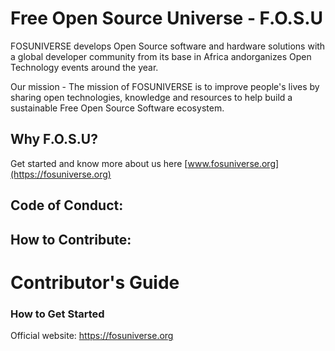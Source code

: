 # Free Open Source Universe - F.O.S.U

FOSUNIVERSE develops Open Source software and hardware solutions with a global developer community from its base in Africa andorganizes Open Technology events around the year. 

Our mission - The mission of FOSUNIVERSE is to improve people's lives by sharing open technologies, knowledge and resources to 
help build a sustainable Free Open Source Software ecosystem.

## Why F.O.S.U?

Get started and know more about us here [www.fosuniverse.org](https://fosuniverse.org)

## Code of Conduct:

## How to Contribute:

# Contributor's Guide

### How to Get Started

Official website: https://fosuniverse.org
